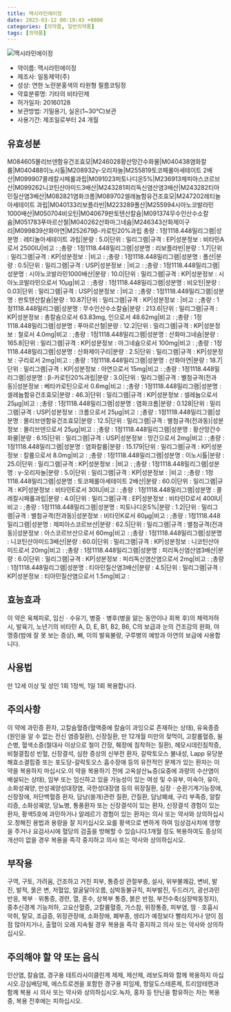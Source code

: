 ```yaml
---
title: 맥시라민에이정
date: 2023-03-12 00:19:43 +0800
categories: [의약품, 일반의약품]
tags: [의약품]
---
```

![맥시라민에이정](https://nedrug.mfds.go.kr/pbp/cmn/itemImageDownload/147427188404700027)

- 약이름: 맥시라민에이정
- 제조사: 일동제약(주)
- 성상: 연한 노란분홍색의 타원형 필름코팅정
- 약효분류명: 기타의 비타민제
- 허가일자: 20160128
- 보관방법: 기밀용기, 실온(1~30℃)보관
- 사용기간: 제조일로부터 24 개월
## 유효성분
M084605몰리브덴함유건조효모|M246028황산망간수화물|M040438염화칼륨|M040488이노시톨|M208932γ-오리자놀|M255819토코페롤아세테이트 2배산|M099907콜레칼시페롤과립|M091023피토나디온5%|M236913제피아스코르브산|M099262니코틴산아미드3배산|M243281피리독신염산염3배산|M243282티아민질산염3배산|M082821염화크롬|M089702셀레늄함유건조효모|M247202레티놀아세테이트 과립|M040133리보플라빈|M223289폴산|M255994시아노코발라민1000배산|M050704비오틴|M040679판토텐산칼슘|M091374무수인산수소칼슘|M051783푸마르산철|M040262산화마그네슘|M246343산화제이구리|M099839산화아연|M252679β-카로틴20%과립
총량 : 1정1118.448밀리그램|성분명 : 레티놀아세테이트 과립|분량 : 5.0|단위 : 밀리그램|규격 : EP|성분정보 : 비타민A로서 2500IU|비고 : ;총량 : 1정1118.448밀리그램|성분명 : 리보플라빈|분량 : 1.7|단위 : 밀리그램|규격 : KP|성분정보 : |비고 : ;총량 : 1정1118.448밀리그램|성분명 : 폴산|분량 : 0.5|단위 : 밀리그램|규격 : USP|성분정보 : |비고 : ;총량 : 1정1118.448밀리그램|성분명 : 시아노코발라민1000배산|분량 : 10.0|단위 : 밀리그램|규격 : KP|성분정보 : 시아노코발라민으로서 10μg|비고 : ;총량 : 1정1118.448밀리그램|성분명 : 비오틴|분량 : 0.03|단위 : 밀리그램|규격 : USP|성분정보 : |비고 : ;총량 : 1정1118.448밀리그램|성분명 : 판토텐산칼슘|분량 : 10.87|단위 : 밀리그램|규격 : KP|성분정보 : |비고 : ;총량 : 1정1118.448밀리그램|성분명 : 무수인산수소칼슘|분량 : 213.6|단위 : 밀리그램|규격 : KP|성분정보 : 총칼슘으로서 63.83mg, 인으로서 48.62mg|비고 : ;총량 : 1정1118.448밀리그램|성분명 : 푸마르산철|분량 : 12.2|단위 : 밀리그램|규격 : KP|성분정보 : 철로서 4.0mg|비고 : ;총량 : 1정1118.448밀리그램|성분명 : 산화마그네슘|분량 : 165.8|단위 : 밀리그램|규격 : KP|성분정보 : 마그네슘으로서 100mg|비고 : ;총량 : 1정1118.448밀리그램|성분명 : 산화제이구리|분량 : 2.5|단위 : 밀리그램|규격 : KP|성분정보 : 구리로서 2mg|비고 : ;총량 : 1정1118.448밀리그램|성분명 : 산화아연|분량 : 18.7|단위 : 밀리그램|규격 : KP|성분정보 : 아연으로서 15mg|비고 : ;총량 : 1정1118.448밀리그램|성분명 : β-카로틴20%과립|분량 : 3.0|단위 : 밀리그램|규격 : 별첨규격(전과동)|성분정보 : 베타카로틴으로서 0.6mg|비고 : ;총량 : 1정1118.448밀리그램|성분명 : 셀레늄함유건조효모|분량 : 46.3|단위 : 밀리그램|규격 : KP|성분정보 : 셀레늄으로서 25μg|비고 : ;총량 : 1정1118.448밀리그램|성분명 : 염화크롬|분량 : 0.128|단위 : 밀리그램|규격 : USP|성분정보 : 크롬으로서 25μg|비고 : ;총량 : 1정1118.448밀리그램|성분명 : 몰리브덴함유건조효모|분량 : 12.5|단위 : 밀리그램|규격 : 별첨규격(전과동)|성분정보 : 몰리브덴으로서 25μg|비고 : ;총량 : 1정1118.448밀리그램|성분명 : 황산망간수화물|분량 : 6.15|단위 : 밀리그램|규격 : USP|성분정보 : 망간으로서 2mg|비고 : ;총량 : 1정1118.448밀리그램|성분명 : 염화칼륨|분량 : 15.179|단위 : 밀리그램|규격 : KP|성분정보 : 칼륨으로서 8.0mg|비고 : ;총량 : 1정1118.448밀리그램|성분명 : 이노시톨|분량 : 25.0|단위 : 밀리그램|규격 : KP|성분정보 : |비고 : ;총량 : 1정1118.448밀리그램|성분명 : γ-오리자놀|분량 : 5.0|단위 : 밀리그램|규격 : KP|성분정보 : |비고 : ;총량 : 1정1118.448밀리그램|성분명 : 토코페롤아세테이트 2배산|분량 : 60.0|단위 : 밀리그램|규격 : KP|성분정보 : 비타민E로서 30IU|비고 : ;총량 : 1정1118.448밀리그램|성분명 : 콜레칼시페롤과립|분량 : 4.0|단위 : 밀리그램|규격 : EP|성분정보 : 비타민D로서 400IU|비고 : ;총량 : 1정1118.448밀리그램|성분명 : 피토나디온5%|분량 : 1.2|단위 : 밀리그램|규격 : 별첨규격(전과동)|성분정보 : 비타민K로서 60μg|비고 : ;총량 : 1정1118.448밀리그램|성분명 : 제피아스코르브산|분량 : 62.5|단위 : 밀리그램|규격 : 별첨규격(전과동)|성분정보 : 아스코르브산으로서 60mg|비고 : ;총량 : 1정1118.448밀리그램|성분명 : 니코틴산아미드3배산|분량 : 60.0|단위 : 밀리그램|규격 : KP|성분정보 : 니코틴산아미드로서 20mg|비고 : ;총량 : 1정1118.448밀리그램|성분명 : 피리독신염산염3배산|분량 : 6.0|단위 : 밀리그램|규격 : KP|성분정보 : 피리독신염산염으로서 2mg|비고 : ;총량 : 1정1118.448밀리그램|성분명 : 티아민질산염3배산|분량 : 4.5|단위 : 밀리그램|규격 : KP|성분정보 : 티아민질산염으로서 1.5mg|비고 :
## 효능효과
이 약은 육체피로, 임신ㆍ수유기, 병중ㆍ병후(병을 앓는 동안이나 회복 후)의 체력저하시, 발육기, 노년기의 비타민 A, D, E, B1, B2, B6, C의 보급과 눈의 건조감의 완화, 야맹증(밤에 잘 못 보는 증상), 뼈, 이의 발육불량, 구루병의 예방과 아연의 보급에 사용합니다.
## 사용법
만 12세 이상 및 성인 1회 1정씩, 1일 1회 복용합니다.
## 주의사항
이 약에 과민증 환자, 고칼슘혈증(혈액중에 칼슘이 과잉으로 존재하는 상태), 유육종증(원인을 알 수 없는 전신 염증질환), 신장질환, 만 12개월 미만의 젖먹이, 고칼륨혈증, 윌슨병, 혈색소증(철대사 이상으로 철이 간장, 췌장에 침착하는 질환), 헤모시데린침착증, 비철결핍성 빈혈, 신장결석, 심한 증상의 신부전 환자, 갈락토오스 불내성, Lapp 유당분해효소결핍증 또는 포도당-갈락토오스 흡수장애 등의 유전적인 문제가 있는 환자는 이 약을 복용하지 마십시오.이 약을 복용하기 전에 고옥살산뇨증(요중에 과량의 수산염이 배설되는 상태), 임부 또는 임신하고 있을 가능성이 있는 여성 및 수유부, 미숙아, 유아, 소화성궤양, 만성궤양성대장염, 국한성대장염 등의 위장질환, 심장ㆍ순환기계기능장애, 신장장애, 저단백혈증 환자, 담낭(쓸개)관련 질환, 간질환, 담낭폐쇄, 구리 부족증, 알칼리증, 소화성궤양, 당뇨병, 통풍환자 또는 신장결석이 있는 환자, 신장결석 경험이 있는 환자, 황색5호에 과민하거나 알레르기 경험이 있는 환자는 의사 또는 약사와 상의하십시오.정해진 용법과 용량을 잘 지키십시오.요를 황색으로 변하게 하여 임상검사치에 영향을 주거나 요검사시에 혈당의 검출을 방해할 수 있습니다.1개월 정도 복용하여도 증상의 개선이 없을 경우 복용을 즉각 중지하고 의사 또는 약사와 상의하십시오.
## 부작용
구역, 구토, 가려움, 건조하고 거친 피부, 통증성 관절부종, 설사, 위부불쾌감, 변비, 발진, 발적, 묽은 변, 저혈압, 얼굴달아오름, 심박동불규칙, 피부발진, 두드러기, 광선과민반응, 복부ㆍ위통증, 경련, 열, 혼수, 상복부 통증, 붉은 반점, 부전수축(심장박동정지), 중추신경계 기능저하, 고요산혈증, 고칼륨혈증, 가스참, 위장통증, 피부염, 땀ㆍ호흡시 악취, 탈모, 조급증, 위장관장애, 소화장애, 폐부종, 생리가 예정보다 빨라지거나 양이 점점 많아지거나, 출혈이 오래 지속될 경우 복용을 즉각 중지하고 의사 또는 약사와 상의하십시오.
## 주의해야 할 약 또는 음식
인산염, 칼슘염, 경구용 테트라사이클린계 제제, 제산제, 레보도파와 함께 복용하지 마십시오.강심배당체, 에스트로겐을 포함한 경구용 피임제, 항알도스테론제, 트리암테렌과 함께 복용 시 의사 또는 약사와 상의하십시오.녹차, 홍차 등 탄닌을 함유하는 차는 복용 중, 복용 전후에는 피하십시오.
